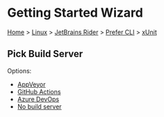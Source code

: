 # Getting Started Wizard

[Home](/docs/wiz/readme.md) > [Linux](Linux.md) > [JetBrains Rider](Linux_Rider.md) > [Prefer CLI](Linux_Rider_Cli.md) > [xUnit](Linux_Rider_Cli_xUnit.md)

## Pick Build Server

Options:
 * [AppVeyor](Linux_Rider_Cli_xUnit_AppVeyor.md)
 * [GitHub Actions](Linux_Rider_Cli_xUnit_GitHubActions.md)
 * [Azure DevOps](Linux_Rider_Cli_xUnit_AzureDevOps.md)
 * [No build server](Linux_Rider_Cli_xUnit_None.md)
